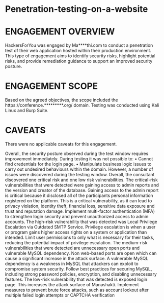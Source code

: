 # Penetration-testing-on-a-website

# ENGAGEMENT OVERVIEW
HackersForYou was engaged by Ma****thi.com to conduct a penetration test of
their web application hosted within their production environment.
This type of engagement aims to identify security risks, highlight potential risks,
and provide remediation guidance to support an improved security posture.

# ENGAGEMENT SCOPE
Based on the agreed objectives, the scope included the
https://conference.*********.org/ domain.
Testing was conducted using Kali Linux and Burp Suite.

 # CAVEATS
There were no applicable caveats for this engagement.

Overall, the security posture observed during the test window requires
improvement immediately. During testing it was not possible to:
• Cannot find credentials for the login page.
• Manipulate business logic issues to carry out undesired behaviours within
the domain.
However, a number of issues were discovered during the testing window.
Overall, the consultant discovered one critical risk and one low risk
vulnerabilities.
The critical-risk vulnerabilities that were detected were gaining access to admin
reports and the version and creator of the database. Gaining access to the admin
report is critical because it disclosed all of the participants personal information
registered on the platform. This is a critical vulnerability, as it can lead to privacy
violation, identity theft, financial loss, sensitive data exposure and trust and
reputation damage. Implement multi-factor authentication (MFA) to strengthen
login security and prevent unauthorized access to admin accounts.
The high-risk vulnerability that was detected was Local Privilege Escalation via
Outdated SMTP Service. Privilege escalation is when a user or program gains
higher access rights on a system or application than intended. Limit user
permissions to only what is necessary for their tasks, reducing the potential
impact of privilege escalation.
The medium-risk vulnerabilities that were detected are unnecessary open ports
and vulnerable MySQL dependency. Non web-based ports are open which can
cause a significant increase in the attack surface. A vulnerable MySQL
dependency is a weakness in MySQL that attackers can exploit to compromise system security. Follow best practices for securing MySQL, including strong
password policies, encryption, and disabling unnecessary features.
The low-risk vulnerability that was detected is exposed login page. This
increases the attack surface of Manashakti. Implement measures to prevent
brute force attacks, such as account lockout after multiple failed login attempts
or CAPTCHA verification
